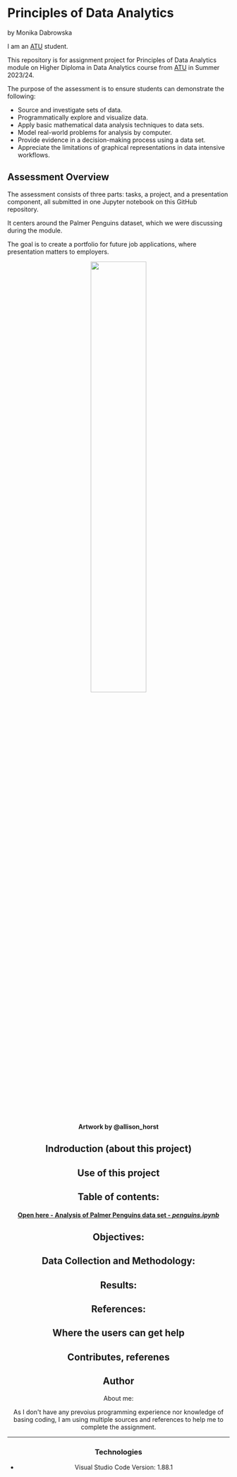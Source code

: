 # Principles of Data Analytics
by Monika Dabrowska

 I am an [ATU](https://www.atu.ie/) student. 

 This repository is for assignment project for  Principles of Data Analytics module on Higher Diploma in Data Analytics course from [ATU](https://www.atu.ie/) in Summer 2023/24. 

 The purpose of the assessment is to ensure students can demonstrate the following:
 
 - Source and investigate sets of data.
 - Programmatically explore and visualize data.
 - Apply basic mathematical data analysis techniques to data sets. 
 - Model real-world problems for analysis by computer.
 - Provide evidence in a decision-making process using a data set.
 - Appreciate the limitations of graphical representations in data intensive workflows.

 ## Assessment Overview 

 The assessment consists of three parts: tasks, a project, and a presentation component, all submitted in one Jupyter notebook on this GitHub repository. 

 It centers around the Palmer Penguins dataset, which we were discussing during the module.
 
 The goal is to create a portfolio for future job applications, where presentation matters to employers.



 <div style="text-align:center">
 <img src="https://allisonhorst.github.io/palmerpenguins/reference/figures/lter_penguins.png" width=50% height=50%>
 <div style="text-align:center"><b>Artwork by @allison_horst</b>
 </div>


 ## Indroduction (about this project)

 
 ## Use of this project 


 ## Table of contents:

 #### [Open here - Analysis of Palmer Penguins data set - *penguins.ipynb*](https://github.com/mondbr/pofda-mywork/blob/main/penguins.ipynb)



 ## Objectives:


 ## Data Collection and Methodology:

 
 ## Results:
 
 
 ## References:

 ## Where the users can get help


 ## Contributes, referenes


 ## Author 
 About me: 
 
 As I don't have any prevoius programming experience nor knowledge of basing coding, I am using multiple sources and references to help me to complete the assignment.


---

### Technologies

* Visual Studio Code Version: 1.88.1